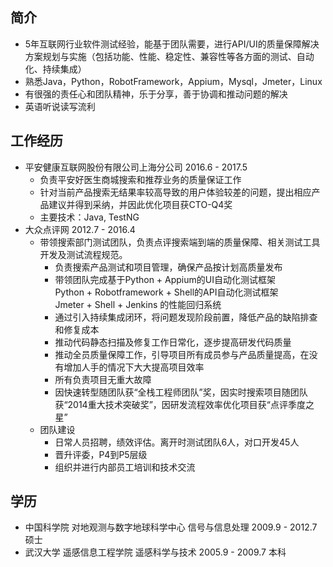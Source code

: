 简介
--
* 5年互联网行业软件测试经验，能基于团队需要，进行API/UI的质量保障解决方案规划与实施（包括功能、性能、稳定性、兼容性等各方面的测试、自动化、持续集成）
* 熟悉Java，Python，RobotFramework，Appium，Mysql，Jmeter，Linux
* 有很强的责任心和团队精神，乐于分享，善于协调和推动问题的解决
* 英语听说读写流利

工作经历
--
* 平安健康互联网股份有限公司上海分公司 2016.6 - 2017.5
  * 负责平安好医生商城搜索和推荐业务的质量保证工作
  * 针对当前产品搜索无结果率较高导致的用户体验较差的问题，提出相应产品建议并得到采纳，并因此优化项目获CTO-Q4奖
  * 主要技术：Java, TestNG
* 大众点评网  2012.7 - 2016.4
  * 带领搜索部门测试团队，负责点评搜索端到端的质量保障、相关测试工具开发及测试流程规范。
      * 负责搜索产品测试和项目管理，确保产品按计划高质量发布
      * 带领团队完成基于Python + Appium的UI自动化测试框架    
        Python + Robotframework + Shell的API自动化测试框架    
        Jmeter + Shell + Jenkins 的性能回归系统
      * 通过引入持续集成闭环，将问题发现阶段前置，降低产品的缺陷排查和修复成本
      * 推动代码静态扫描及修复工作日常化，逐步提高研发代码质量
      * 推动全员质量保障工作，引导项目所有成员参与产品质量提高，在没有增加人手的情况下大大提高项目效率
      * 所有负责项目无重大故障
      * 因快速转型随团队获“全栈工程师团队”奖，因实时搜索项目随团队获“2014重大技术突破奖”，因研发流程效率优化项目获“点评季度之星”
  * 团队建设
     * 日常人员招聘，绩效评估。离开时测试团队6人，对口开发45人
     * 晋升评委，P4到P5层级
     * 组织并进行内部员工培训和技术交流

学历
--
* 中国科学院  对地观测与数字地球科学中心  信号与信息处理  2009.9 - 2012.7  硕士
* 武汉大学  遥感信息工程学院  遥感科学与技术  2005.9 - 2009.7  本科  

